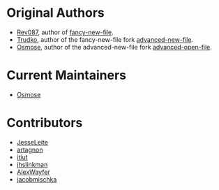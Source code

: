 # Original Authors
- [Rev087](https://github.com/rev087), author of
  [fancy-new-file](https://github.com/rev087/fancy-new-file).
- [Trudko](https://github.com/Trudko), author of the fancy-new-file fork
  [advanced-new-file](https://github.com/Trudko/advanced-new-file).
- [Osmose](https://github.com/Osmose/), author of the advanced-new-file fork
  [advanced-open-file](https://github.com/Osmose/advanced-open-file).

# Current Maintainers
- [Osmose](https://github.com/Osmose/)

# Contributors
- [JesseLeite](https://github.com/JesseLeite)
- [artagnon](https://github.com/artagnon)
- [itiut](https://github.com/itiut)
- [jhslinkman](https://github.com/jhslinkman)
- [AlexWayfer](https://github.com/AlexWayfer)
- [jacobmischka](https://github.com/jacobmischka)
